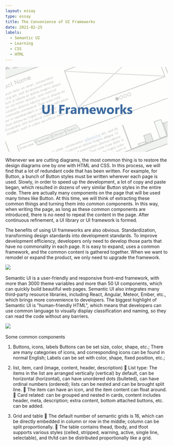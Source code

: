 ```yaml
---
layout: essay
type: essay
title: The Convenience of UI Frameworks 
date: 2021-02-25
labels:
  - Semantic UI
  - Learning
  - CSS
  - HTML
---
```


<img class="ui image" src="../images/ui.gif">

Whenever we are cutting diagrams, the most common thing is to restore the design diagrams one by one with HTML and CSS. In this process, we will find that a lot of redundant code that has been written. For example, for Button, a bunch of Button styles must be written wherever each page is used. Slowly, in order to speed up the development, a lot of copy and paste began, which resulted in dozens of very similar Button styles in the entire code. There are actually many components on the page that will be used many times like Button. At this time, we will think of extracting these common things and turning them into common components. In this way, when writing the page, as long as these common components are introduced, there is no need to repeat the content in the page. After continuous refinement, a UI library or UI framework is formed.

The benefits of using UI frameworks are also obvious. Standardization, transforming design standards into development standards. To improve development efficiency, developers only need to develop those parts that have no commonality in each page. It is easy to expand, uses a common framework, and the common content is gathered together. When we want to remodel or expand the product, we only need to upgrade the framework.

<img class="ui image" src="../images/ui2.gif">

Semantic UI is a user-friendly and responsive front-end framework, with more than 3000 theme variables and more than 50 UI components, which can quickly build beautiful web pages. Semantic UI also integrates many third-party resource libraries, including React, Angular, Meteor, Ember, etc., which brings more convenience to developers. The biggest highlight of Semantic UI is "human-friendly HTML", which means that developers can use common language to visually display classification and naming, so they can read the code without any barriers.

<img class="ui image" src="../images/ui3.gif">

Some common components
1. Buttons, icons, labels
Buttons can be set size, color, shape, etc.;
There are many categories of icons, and corresponding icons can be found in normal English;
Labels can be set with color, shape, fixed position, etc.;

2. list, item, card (image, content, header, description)
	List type: The items in the list are arranged vertically (vertical) by default, can be horizontal (horizontal), can have unordered dots (bulleted), can have ordinal numbers (ordered); lists can be nested and can be brought split line.
	The item can have an icon, and the item content can float around.
	Card related: can be grouped and nested in cards, content includes header, meta, description; extra content, bottom attached buttons, etc. can be added.

3. Grid and table
	The default number of semantic grids is 16, which can be directly embedded in column or row in the middle; column can be split proportionally.
	The table contains thead, tbody, and tfoot supports various styles (celled, stripped, warning, active, single line, selectable), and th/td can be distributed proportionally like a grid.

